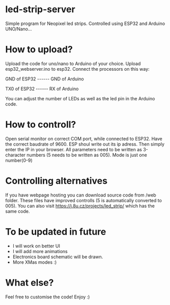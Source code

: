 # led-strip-server
Simple program for Neopixel led strips. Controlled using ESP32 and Arduino UNO/Nano...

# How to upload?
Upload the code for uno/nano to Arduino of your choice.
Upload esp32_webserver.ino to esp32.
Connect the processors on this way:

GND of ESP32 ------ GND of Arduino

TX0 of ESP32 ------ RX of Arduino

You can adjust the number of LEDs as well as the led pin in the Arduino code.

# How to controll?
Open serial monitor on correct COM port, while connected to ESP32. Have the correct baudrate of 9600.
ESP shoul write out its ip adress.
Then simply enter the IP in your browser.
All parameters need to be written as 3-character numbers (5 needs to be written as 005).
Mode is just one number(0-9)

# Controlling alternatives
If you have webpage hosting you can download source code from /web folder.
These files have improved controlls (5 is automatically converted to 005).
You can also visit https://j.8u.cz/projects/led_strip/ which has the same code.

# To be updated in future
- I will work on better UI
- I will add more animations
- Electronics board schematic will be drawn.
- More XMas modes :)

# What else?
Feel free to customise the code!
Enjoy :)
